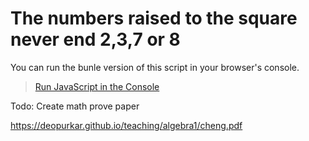 # The numbers raised to the square never end 2,3,7 or 8

You can run the bunle version of this script in your browser's console.

> [Run JavaScript in the Console](https://developer.chrome.com/docs/devtools/console/javascript)

Todo: Create math prove paper

https://deopurkar.github.io/teaching/algebra1/cheng.pdf
